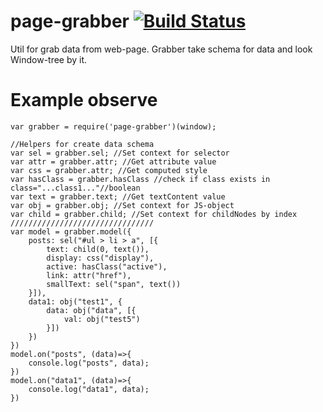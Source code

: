 # page-grabber [![Build Status](https://travis-ci.org/arvitaly/page-grabber.svg?branch=master)](https://travis-ci.org/arvitaly/page-grabber)
Util for grab data from web-page. Grabber take schema for data and look Window-tree by it. 

# Example observe

    var grabber = require('page-grabber')(window);

    //Helpers for create data schema
    var sel = grabber.sel; //Set context for selector
    var attr = grabber.attr; //Get attribute value
    var css = grabber.attr; //Get computed style
    var hasClass = grabber.hasClass //check if class exists in class="...class1..."//boolean
    var text = grabber.text; //Get textContent value
    var obj = grabber.obj; //Set context for JS-object
    var child = grabber.child; //Set context for childNodes by index
    ////////////////////////////////
    var model = grabber.model({
        posts: sel("#ul > li > a", [{
            text: child(0, text()),
            display: css("display"),
            active: hasClass("active"),
            link: attr("href"),
            smallText: sel("span", text())
        }]),
        data1: obj("test1", {
            data: obj("data", [{
                val: obj("test5")
            }])
        })
    })
    model.on("posts", (data)=>{
        console.log("posts", data);
    })
    model.on("data1", (data)=>{
        console.log("data1", data);
    })    